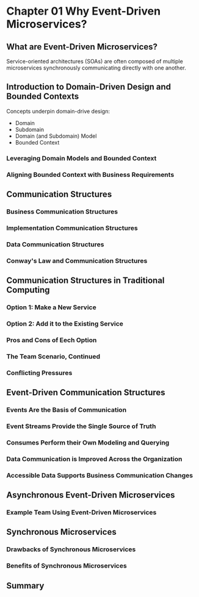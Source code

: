 # Chapter 01 Why Event-Driven Microservices?

## What are Event-Driven Microservices?

Service-oriented architectures (SOAs) are often composed of multiple microservices synchronously communicating directly with one another.

## Introduction to Domain-Driven Design and Bounded Contexts

Concepts underpin domain-drive design:

<ul>
    <li>Domain</li>
    <li>Subdomain</li>
    <li>Domain (and Subdomain) Model</li>
    <li>Bounded Context</li>
</ul>

### Leveraging Domain Models and Bounded Context

### Aligning Bounded Context with Business Requirements

## Communication Structures

### Business Communication Structures

### Implementation Communication Structures

### Data Communication Structures

### Conway's Law and Communication Structures

## Communication Structures in Traditional Computing

### Option 1: Make a New Service

### Option 2: Add it to the Existing Service

### Pros and Cons of Eech Option

### The Team Scenario, Continued

### Conflicting Pressures

## Event-Driven Communication Structures

### Events Are the Basis of Communication

### Event Streams Provide the Single Source of Truth

### Consumes Perform their Own Modeling and Querying

### Data Communication is Improved Across the Organization

### Accessible Data Supports Business Communication Changes

## Asynchronous Event-Driven Microservices

### Example Team Using Event-Driven Microservices

## Synchronous Microservices

### Drawbacks of Synchronous Microservices

### Benefits of Synchronous Microservices

## Summary